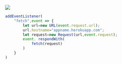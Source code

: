 ﻿[![](https://www.herokucdn.com/deploy/button.png)](https://heroku.com/deploy?template=https://github.com/Air9911/qwert.git)

```js
addEventListener(
    "fetch",event => {
        let url=new URL(event.request.url);
        url.hostname="appname.herokuapp.com";
        let request=new Request(url,event.request);
        event. respondWith(
            fetch(request)
        )
    }
)
```